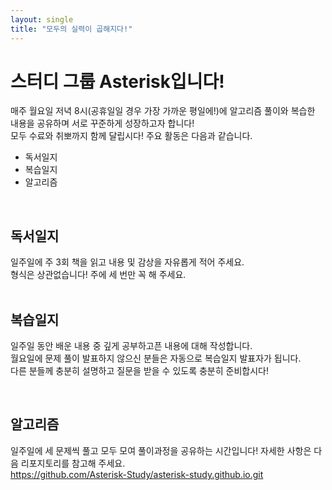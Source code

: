 ```yaml
---
layout: single
title: "모두의 실력이 곱해지다!"
---
```

# 스터디 그룹 Asterisk입니다!  

매주 월요일 저녁 8시(공휴일일 경우 가장 가까운 평일에!)에 알고리즘 풀이와 복습한 내용을 공유하며 서로 꾸준하게 성장하고자 합니다!  
모두 수료와 취뽀까지 함께 달립시다! 주요 활동은 다음과 같습니다.  
* 독서일지  
* 복습일지
* 알고리즘
<br />

## 독서일지

일주일에 주 3회 책을 읽고 내용 및 감상을 자유롭게 적어 주세요.  
형식은 상관없습니다! 주에 세 번만 꼭 해 주세요.  
<br />


## 복습일지

일주일 동안 배운 내용 중 깊게 공부하고픈 내용에 대해 작성합니다.  
월요일에 문제 풀이 발표하지 않으신 분들은 자동으로 복습일지 발표자가 됩니다.  
다른 분들께 충분히 설명하고 질문을 받을 수 있도록 충분히 준비합시다!

<br />

## 알고리즘

일주일에 세 문제씩 풀고 모두 모여 풀이과정을 공유하는 시간입니다! 자세한 사항은 다음 리포지토리를 참고해 주세요.  
https://github.com/Asterisk-Study/asterisk-study.github.io.git
<br />
